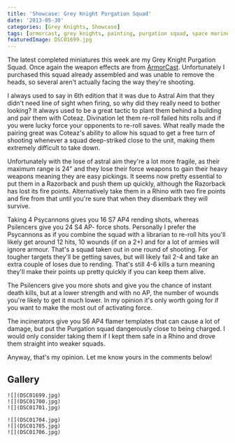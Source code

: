 ```yaml
---
title: 'Showcase: Grey Knight Purgation Squad'
date: '2013-05-30'
categories: [Grey Knights, Showcase]
tags: [armorcast, grey knights, painting, purgation squad, space marine]
featuredImage: DSC01699.jpg
---
```


The latest completed miniatures this week are my Grey Knight Purgation Squad. Once again the weapon effects are from [ArmorCast](http://www.armorcast.com/). Unfortunately I purchased this squad already assembled and was unable to remove the heads, so several aren't actually facing the way they're shooting.

I always used to say in 6th edition that it was due to Astral Aim that they didn't need line of sight when firing, so why did they really need to bother looking? It always used to be a great tactic to plant them behind a building and pair them with Coteaz. Divination let them re-roll failed hits rolls and if you were lucky force your opponents to re-roll saves. What really made the pairing great was Coteaz's ability to allow his squad to get a free turn of shooting whenever a squad deep-striked close to the unit, making them extremely difficult to take down.

Unfortunately with the lose of astral aim they're a lot more fragile, as their maximum range is 24" and they lose their force weapons to gain their heavy weapons meaning they are easy pickings. It seems now pretty essential to put them in a Razorback and push them up quickly, although the Razorback has lost its fire points. Alternatively take them in a Rhino with two fire points and fire from that until you're sure that when they disembark they will survive.

Taking 4 Psycannons gives you 16 S7 AP4 rending shots, whereas Psilencers give you 24 S4 AP- force shots. Personally I prefer the Psycannons as if you combine the squad with a librarian to re-roll hits you'll likely get around 12 hits, 10 wounds (if on a 2+) and for a lot of armies will ignore armour. That's a squad taken out in one round of shooting. For tougher targets they'll be getting saves, but will likely fail 2-4 and take an extra couple of loses due to rending. That's still 4-6 kills a turn meaning they'll make their points up pretty quickly if you can keep them alive.

The Psilencers give you more shots and give you the chance of instant death kills, but at a lower strength and with no AP, the number of wounds you're likely to get it much lower. In my opinion it's only worth going for if you want to make the most out of activating force.

The incinerators give you S6 AP4 flamer templates that can cause a lot of damage, but put the Purgation squad dangerously close to being charged. I would only consider taking them if I kept them safe in a Rhino and drove them straight into weaker squads.

Anyway, that's my opinion. Let me know yours in the comments below!

## Gallery

```grid|3
![](DSC01699.jpg)
![](DSC01700.jpg)
![](DSC01701.jpg)
```

```grid|3
![](DSC01704.jpg)
![](DSC01705.jpg)
![](DSC01706.jpg)
```
